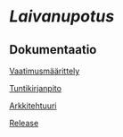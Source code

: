 # **_Laivanupotus_**

## Dokumentaatio

[Vaatimusmäärittely](https://github.com/ajarola/otm-harjoitustyo/blob/master/dokumentointi/vaatimusmaarittely.md)

[Tuntikirjanpito](https://github.com/ajarola/otm-harjoitustyo/blob/master/dokumentointi/tuntikirjaukset.md)

[Arkkitehtuuri](https://github.com/ajarola/otm-harjoitustyo/blob/master/dokumentointi/arkkitehtuuri.md)

[Release](https://github.com/ajarola/otm-harjoitustyo/releases/tag/Viikko5)
